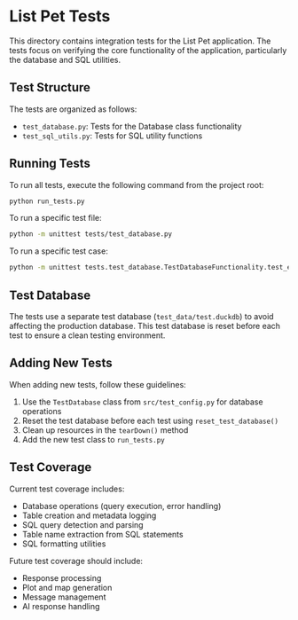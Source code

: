 # List Pet Tests

This directory contains integration tests for the List Pet application. The tests focus on verifying the core functionality of the application, particularly the database and SQL utilities.

## Test Structure

The tests are organized as follows:

- `test_database.py`: Tests for the Database class functionality
- `test_sql_utils.py`: Tests for SQL utility functions

## Running Tests

To run all tests, execute the following command from the project root:

```bash
python run_tests.py
```

To run a specific test file:

```bash
python -m unittest tests/test_database.py
```

To run a specific test case:

```bash
python -m unittest tests.test_database.TestDatabaseFunctionality.test_execute_query
```

## Test Database

The tests use a separate test database (`test_data/test.duckdb`) to avoid affecting the production database. This test database is reset before each test to ensure a clean testing environment.

## Adding New Tests

When adding new tests, follow these guidelines:

1. Use the `TestDatabase` class from `src/test_config.py` for database operations
2. Reset the test database before each test using `reset_test_database()`
3. Clean up resources in the `tearDown()` method
4. Add the new test class to `run_tests.py`

## Test Coverage

Current test coverage includes:

- Database operations (query execution, error handling)
- Table creation and metadata logging
- SQL query detection and parsing
- Table name extraction from SQL statements
- SQL formatting utilities

Future test coverage should include:

- Response processing
- Plot and map generation
- Message management
- AI response handling 